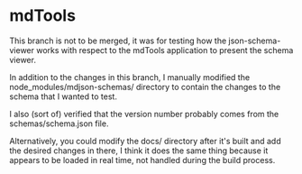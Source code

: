 # mdTools

This branch is not to be merged, it was for testing how the json-schema-viewer works with respect to the mdTools application to present the schema viewer.

In addition to the changes in this branch, I manually modified the node_modules/mdjson-schemas/ directory to contain the changes to the schema that I wanted to test.

I also (sort of) verified that the version number probably comes from the schemas/schema.json file.

Alternatively, you could modify the docs/ directory after it's built and add the desired changes in there, I think it does the same thing because it appears to be loaded in real time, not handled during the build process.

